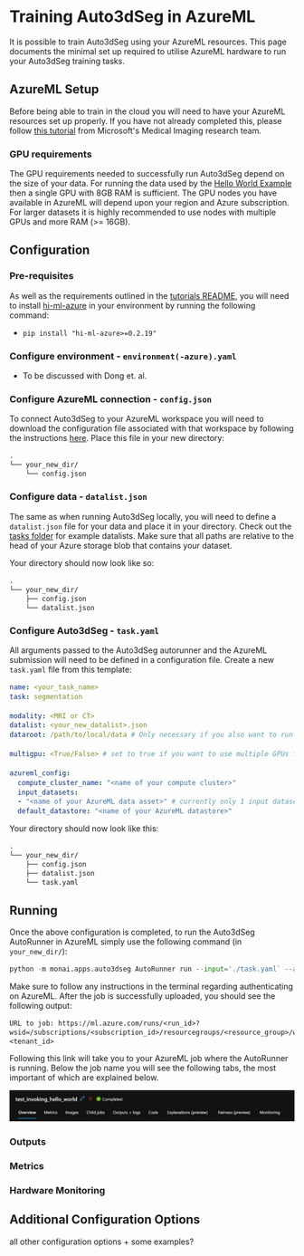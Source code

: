 # Training Auto3dSeg in AzureML

It is possible to train Auto3dSeg using your AzureML resources. This page documents the minimal set up required to utilise AzureML hardware to run your Auto3dSeg training tasks.

## AzureML Setup

Before being able to train in the cloud you will need to have your AzureML resources set up properly. If you have not already completed this, please follow [this tutorial](https://hi-ml.readthedocs.io/en/latest/azure_setup.html) from Microsoft's Medical Imaging research team.

### GPU requirements

The GPU requirements needed to successfully run Auto3dSeg depend on the size of your data. For running the data used by the [Hello World Example](https://github.com/Project-MONAI/tutorials/blob/main/auto3dseg/notebooks/auto3dseg_hello_world.ipynb) then a single GPU with 8GB RAM is sufficient. The GPU nodes you have available in AzureML will depend upon your region and Azure subscription. For larger datasets it is highly recommended to use nodes with multiple GPUs and more RAM (>= 16GB).

## Configuration

### Pre-requisites

As well as the requirements outlined in the [tutorials README](https://github.com/Project-MONAI/tutorials), you will need to install [hi-ml-azure](https://pypi.org/project/hi-ml-azure/) in your environment by running the following command:

- `pip install "hi-ml-azure>=0.2.19"`

### Configure environment - `environment(-azure).yaml`

- To be discussed with Dong et. al.

### Configure AzureML connection - `config.json`

To connect Auto3dSeg to your AzureML workspace you will need to download the configuration file associated with that workspace by following the instructions [here](https://hi-ml.readthedocs.io/en/latest/azure_setup.html#accessing-the-workspace). Place this file in your new directory:

```shell
.
└── your_new_dir/
    └── config.json
```

### Configure data - `datalist.json`

The same as when running Auto3dSeg locally, you will need to define a `datalist.json` file for your data and place it in your directory. Check out the [tasks folder](https://github.com/Project-MONAI/tutorials/tree/main/auto3dseg/tasks) for example datalists. Make sure that all paths are relative to the head of your Azure storage blob that contains your dataset.

Your directory should now look like so:

```shell
.
└── your_new_dir/
    ├── config.json
    └── datalist.json
```

### Configure Auto3dSeg - `task.yaml`

All arguments passed to the Auto3dSeg autorunner and the AzureML submission will need to be defined in a configuration file. Create a new `task.yaml` file from this template:

```yaml
name: <your_task_name>
task: segmentation

modality: <MRI or CT>
datalist: <your_new_datalist>.json
dataroot: /path/to/local/data # Only necessary if you also want to run locally

multigpu: <True/False> # set to true if you want to use multiple GPUs for training

azureml_config:
  compute_cluster_name: "<name of your compute cluster>"
  input_datasets:
  - "<name of your AzureML data asset>" # currently only 1 input dataset is supported
  default_datastore: "<name of your AzureML datastore>"
```

Your directory should now look like this:

```dir
.
└── your_new_dir/
    ├── config.json
    ├── datalist.json
    └── task.yaml
```

## Running

Once the above configuration is completed, to run the Auto3dSeg AutoRunner in AzureML simply use the following command (in `your_new_dir/`):

```python
python -m monai.apps.auto3dseg AutoRunner run --input='./task.yaml` --azureml
```

Make sure to follow any instructions in the terminal regarding authenticating on AzureML. After the job is successfully uploaded, you should see the following output:

```shell
URL to job: https://ml.azure.com/runs/<run_id>?wsid=/subscriptions/<subscription_id>/resourcegroups/<resource_group>/workspaces/<workspace>&tid=<tenant_id>
```

Following this link will take you to your AzureML job where the AutoRunner is running. Below the job name you will see the following tabs, the most important of which are explained below.

![azureml_job_tabs](../figures/azureml_job_tabs.png)

### Outputs

### Metrics

### Hardware Monitoring

## Additional Configuration Options

all other configuration options + some examples?
